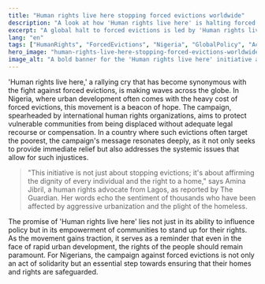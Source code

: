 ```yaml
---
title: "Human rights live here stopping forced evictions worldwide"
description: "A look at how 'Human rights live here' is halting forced evictions globally, impacting Nigeria."
excerpt: "A global halt to forced evictions is led by 'Human rights live here'."
lang: "en"
tags: ["HumanRights", "ForcedEvictions", "Nigeria", "GlobalPolicy", "Activism"]
hero_image: "human-rights-live-here-stopping-forced-evictions-worldwide.png"
image_alt: "A bold banner for the 'Human rights live here' initiative against forced evictions"
---
```


'Human rights live here,' a rallying cry that has become synonymous with the fight against forced evictions, is making waves across the globe. In Nigeria, where urban development often comes with the heavy cost of forced evictions, this movement is a beacon of hope. The campaign, spearheaded by international human rights organizations, aims to protect vulnerable communities from being displaced without adequate legal recourse or compensation. In a country where such evictions often target the poorest, the campaign's message resonates deeply, as it not only seeks to provide immediate relief but also addresses the systemic issues that allow for such injustices.

> "This initiative is not just about stopping evictions; it's about affirming the dignity of every individual and the right to a home," says Amina Jibril, a human rights advocate from Lagos, as reported by The Guardian. Her words echo the sentiment of thousands who have been affected by aggressive urbanization and the plight of the homeless.

The promise of 'Human rights live here' lies not just in its ability to influence policy but in its empowerment of communities to stand up for their rights. As the movement gains traction, it serves as a reminder that even in the face of rapid urban development, the rights of the people should remain paramount. For Nigerians, the campaign against forced evictions is not only an act of solidarity but an essential step towards ensuring that their homes and rights are safeguarded.